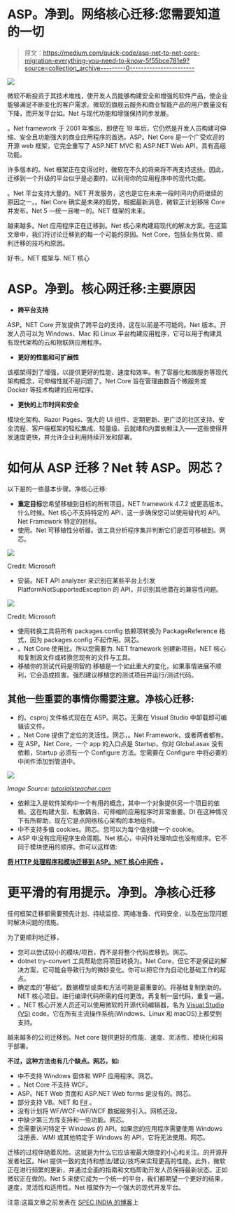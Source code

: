 # ASP。净到。网络核心迁移:您需要知道的一切

> 原文：<https://medium.com/quick-code/asp-net-to-net-core-migration-everything-you-need-to-know-5f55bce781e9?source=collection_archive---------0----------------------->

![](img/52e8a18ea788327f30c619267b6483b5.png)

微软不断投资于其技术堆栈，使开发人员能够构建安全和增强的软件产品，使企业能够满足不断变化的客户需求。微软的旗舰云服务和商业智能产品的用户数量没有下降，而开发平台如。Net 与现代功能和增强保持同步发展。

。Net framework 于 2001 年推出，即使在 19 年后，它仍然是开发人员构建可伸缩、安全且功能强大的商业应用程序的首选。ASP。Net Core 是一个广受欢迎的开源 web 框架，它完全重写了 ASP.NET MVC 和 ASP.NET Web API，具有高级功能。

许多版本的。Net 框架正在变得过时，微软在不久的将来将不再支持这些。因此，迁移到一个升级的平台似乎是必要的，以利用你的应用程序中的现代功能。

。Net 平台支持大量的。NET 开发服务，这也是它在未来一段时间内仍将继续的原因之一。。Net Core 确实是未来的趋势，根据最新消息，微软正计划移除 Core 并发布。Net 5 —统一且唯一的。NET 框架的未来。

越来越多。Net 应用程序正在迁移到。Net 核心来构建超现代的解决方案。在这篇文章中，我们将讨论迁移到的每一个可能的原因。Net Core，包括业务优势、顺利迁移的技巧和原因。

好书:。NET 框架与. NET 核心

# ASP。净到。核心网迁移:主要原因

*   **跨平台支持**

ASP。NET Core 开发提供了跨平台的支持，这在以前是不可能的。Net 版本。开发人员可以为 Windows、Mac 和 Linux 平台构建应用程序，它可以用于构建具有现代架构的云和物联网应用程序。

*   **更好的性能和可扩展性**

该框架得到了增强，以提供更好的性能、速度和效率。有了容器化和微服务等现代架构概念，可伸缩性就不是问题了。Net Core 旨在管理由数百个微服务或 Docker 等技术构建的应用程序。

*   **更快的上市时间和安全**

模块化架构、Razor Pages、强大的 UI 组件、定期更新、更广泛的社区支持、安全流程、客户端框架的轻松集成、轻量级、云就绪和内置依赖注入——这些使得开发速度更快，并允许企业利用持续开发和部署。

# 如何从 ASP 迁移？Net 转 ASP。网芯？

以下是的一些基本步骤。净核心迁移:

*   **重定目标**您希望移植到目标的所有项目。NET framework 4.7.2 或更高版本。什么时候。Net 核心不支持特定的 API，这一步确保您可以使用替代的 API。Net Framework 特定的目标。
*   使用。Net 可移植性分析器。该工具分析程序集并判断它们是否可移植到。网芯。

![](img/389cfc2d85b1747b73a89a69b1e2afcb.png)

Credit: Microsoft

*   安装。NET API analyzer 来识别在某些平台上引发 PlatformNotSupportedException 的 API，并识别其他潜在的兼容性问题。

![](img/e753cf7850c8a0779a56dd80031914b5.png)

Credit: Microsoft

*   使用转换工具将所有 packages.config 依赖项转换为 PackageReference 格式，因为 packages.config 不起作用。网芯。
*   。Net Core 使用比。所以您需要为. NET framework 创建新项目。NET 核心和复制源文件或转换您现有的文件与工具。
*   移植你的测试代码是明智的:移植是一个如此重大的变化，如果事情进展不顺利，它会造成损害。强烈建议移植您的测试项目并运行/测试代码。

## 其他一些重要的事情你需要注意。净核心迁移:

*   的。csproj 文件格式现在在 ASP。网芯。无需在 Visual Studio 中卸载即可编辑该文件。
*   。Net Core 提供了定位的灵活性。网芯，。Net Framework，或者两者都有。
*   在 ASP。Net Core，一个 app 的入口点是 Startup，你对 Global.asax 没有依赖，Startup 必须有一个 Configure 方法。您需要在 Configure 中将必要的中间件添加到管道中。

![](img/a90f658cc58a8fd32f5afbf50517ce04.png)

*Image Source:* [*tutorialsteacher.com*](https://www.tutorialsteacher.com/core/aspnet-core-startup)

*   依赖注入是软件架构中一个有用的概念，其中一个对象提供另一个项目的依赖。这在构建大型、松散耦合、可伸缩的应用程序时非常重要。DI 在这种情况下有所帮助，现在它是点网络核心架构的本地组件。
*   中不支持多值 cookies。网芯。您可以为每个值创建一个 cookie。
*   ASP 中没有应用程序生命周期。Net 核心，中间件处理响应也没有顺序。它不同于模块使用的顺序。你可以这样做:

[**将 HTTP 处理程序和模块迁移到 ASP。NET 核心中间件**](https://docs.microsoft.com/en-us/aspnet/core/migration/http-modules?view=aspnetcore-2.2#modules-and-handlers-revisited) **。**

# 更平滑的有用提示。净到。净核心迁移

任何框架迁移都需要预先计划、持续监控、网络准备、代码安全，以及在出现问题时解决问题的措施。

为了更顺利地迁移，

*   您可以尝试较小的模块/项目，而不是将整个代码库移到。网芯。
*   dotnet try-convert 工具帮助您将项目转换为。Net Core，但它不是保证的解决方案，它可能会导致行为的微妙变化。你可以把它作为自动化基础工作的起点。
*   确定库的“基础”。数据模型或类和方法可能是最重要的。将基础复制到新的。NET 核心项目。进行编译代码所需的任何更改。再复制一层代码，重复一遍。
*   。NET 核心开发人员还可以使用微软的开源代码编辑器，名为 [Visual Studio (VS)](https://www.spec-india.com/tech-in-200-words/what-is-visual-studio) code，它在所有主流操作系统(Windows、Linux 和 macOS)上都受到支持。

越来越多的公司迁移到。Net core 提供更好的性能、速度、灵活性、模块化和易于部署。

**不过，这种方法也有几个缺点。网芯，如:**

*   中不支持 Windows 窗体和 WPF 应用程序。网芯。
*   。Net Core 不支持 WCF。
*   ASP。NET Web 页面和 ASP.NET Web forms 是没有的。网芯。
*   部分支持 VB。NET 和 [F#](https://www.spec-india.com/tech-in-200-words/what-is-f-sharp) 。
*   没有计划将 WF/WCF+WF/WCF 数据服务引入。网核还没。
*   中缺少第三方库支持和一些功能。网芯。
*   您需要访问特定于 Windows 的 API。如果您的应用程序需要使用 Windows 注册表、WMI 或其他特定于 Windows 的 API，它将无法使用。网芯。

迁移的过程伴随着风险。这就是为什么它应该被最大限度的小心和关注。的开源开发者社区。Net 提供一致的支持和想法/建议/技巧来实现更高的性能。此外，微软正在进行频繁的更新，并通过全面的指南和文档帮助开发人员保持最新状态。正如微软正在做的。Net 5 来使它成为一个统一的平台，我们都期望一个更好的结果，速度，灵活性和适用性。Net 框架作为一个强大的现代开发平台。

注意:这篇文章之前发表在 [SPEC INDIA 的博客](https://www.spec-india.com/blog/asp-net-to-net-core-migration)上